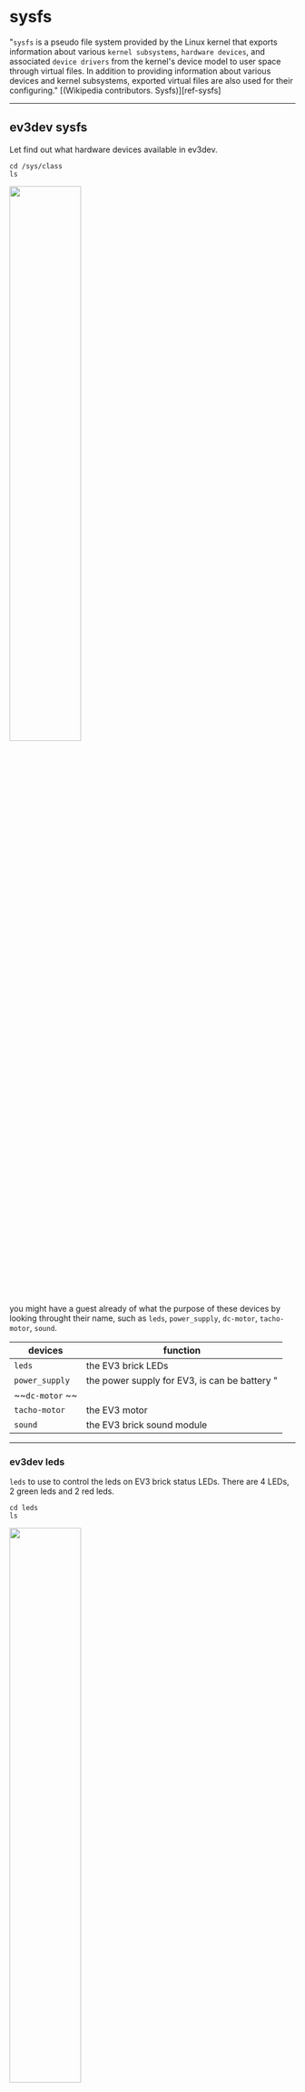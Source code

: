<style type="text/css">
img {  width: 50%; }
img:.ev3-brick {  width: 30%; }
</style>

# sysfs

"`sysfs` is a pseudo file system provided by the Linux kernel that exports information about various `kernel subsystems`, `hardware devices`, and associated `device drivers` from the kernel's device model to user space through virtual files. In addition to providing information about various devices and kernel subsystems, exported virtual files are also used for their configuring." [(Wikipedia contributors. Sysfs)][ref-sysfs]

---

## ev3dev sysfs

Let find out what hardware devices available in ev3dev.

    cd /sys/class
    ls

![](/home/alan/Programming/git/EmbeddedSystem-Lego-ev3/course/embedded-system/sysfs/05-sysfs.png) 


you might have a guest already of what the purpose of these devices by looking throught their name, such as `leds`, `power_supply`, `dc-motor`, `tacho-motor`, `sound`.

| devices | function |
|-|-|
| `leds` | the EV3 brick LEDs |
| `power_supply` | the power supply for EV3, is can be battery "
| ~~`dc-motor` ~~ | |
| `tacho-motor` | the EV3 motor |
| `sound` | the EV3 brick sound module |

---

### ev3dev leds

`leds` to use to control the leds on EV3 brick status LEDs. There are 4 LEDs, 2 green leds and 2 red leds.

    cd leds 
    ls

![](/home/alan/Programming/git/EmbeddedSystem-Lego-ev3/course/embedded-system/sysfs/07-sysfs-leds-ls.png) 

these `leds` named come with the `left` or `right` position with  `green` or `red` color.
   
As know some process trigger these leds state, such as showing green for power on, showing red for shutdown.

---

#### ev3dev led
   
let go side, to see what attitude do these leds have.
   
    cd ev3:left:green:ev3dev
    ls
   
![](/home/alan/Programming/git/EmbeddedSystem-Lego-ev3/course/embedded-system/sysfs/09-sysfs-leds-geen.png) 
   
   `brightness`, `max_brightness`, `trigger`, `uevent` and the remaining is `subsystem`.
   
---

find out the `max_brightness` value for led `brightness` value

    cat max_brightness
    
![](/home/alan/Programming/git/EmbeddedSystem-Lego-ev3/course/embedded-system/sysfs/11-sysfs-leds-max-brightness.png) 

Q: why 255?
A: 255 is single-byte unsigned integer maximum value, 11111111 = 255.

--- 

try around

let remove default trigger and use timer for trigger for instead.



blink led manual using brightness

    echo none > trigger # no trigger
    echo 0 > brightness # dim led
    sleep 1 # wait for 1 second
    echo 255 > brightness # maximum brightness
    
    
the blink led using timer

    echo timer > trigger # using timer as trigger
    cat delay_off # output 1000 = 1s
    cat delay_on # output 1000 = 1s
    
    # blink faster
    
    # to edit the delay value
    echo 100 > delay_off # set 0.1s off
    echo 100 > delay_on # set 0.1s on

![](/home/alan/Programming/git/EmbeddedSystem-Lego-ev3/course/embedded-system/sysfs/13-sysfs-leds-play.png) 

---

### Blink LEDs by Shell Script 

Creating you shell script from following command

    cd ~/
    nano blinkLEDS.sh # vi blinkLEDS.sh if you wanna use vi for instead
    
Type the following content in the school script

`:` need to type as `\:` use backslash to escape `:`.

`code/sysfs/led.sh`

    #!/bin/sh
    LED1=/sys/class/leds/ev3\:left\:green\:ev3dev\brightness
    while true;
       do 
       echo "255" > $LED1
       sleep 1
       echo "0" > $LED1
    done
    
Execute your shell sciprt from following command

     sh blinkLEDS.sh
     
Or, execute the shell script in background from following command, a process ID(PID) should return 

     sh blinkLEDS.sh &
     
To end the background shell script of running

     kill 440 # assume the return PID is 440
     
If don't know PID, use `ps` to find out the current PID of the shell script is running. Also, use grep the filter the output content of which link contain `blinkLEDS.sh`

     ps aux | grep blinkLEDS.sh
     
Go kill!!.

---

Execute your shell sciprt by defined execute wrapper which is `#!/bin/sh`

    chmod +x blinkLEDS.sh # we need to add execute presmission to the blinkLEDS.sh
     
Execute the shell script thougth defined execute wrapper.

    ./blinkLEDS.sh
      
---   

### ev3dev assigment 1 

Assigment : Blink LEDs in order by Shell Script 
     
- LED1 = ev3:left:green:ev3dev
- LED2 = ev3:left:red:ev3dev
- LED3 = ev3:right:green:ev3dev
- LED4 = ev3:right:red:ev3dev


- LED4 -> LED3 -> LED2 -> LED1 ->
- LED1 -> LED2 -> LED3 -> LED4


each blink with 1 second dealy, blink is 0.5s on then 0.5s off.
      
      
---

### ev3dev assigment 2

Assigment : Blink LEDs in order by C Programming Language
     
- LED1 = ev3:left:green:ev3dev
- LED2 = ev3:left:red:ev3dev
- LED3 = ev3:right:green:ev3dev
- LED4 = ev3:right:red:ev3dev


- LED4 -> LED3 -> LED2 -> LED1 ->
- LED1 -> LED2 -> LED3 -> LED4

each blink with 1 second dealy, blink is 0.5s on then 0.5s off. 

C language program example( `code/led.c`) :

    #include <stdio.h>
    #include <stddef.h>
    #include <time.h>

    #define on "255"
    #define off "0"

    #define led1 "/sys/class/leds/ev3\:left\:green\:ev3dev\brightness"

    void delay(init millseconds) {
      long pause;
      clock_t now, then;
      pause = milliseconds*(CLOCKS_PER_SEC/1000);
      now = then = clock();
      while（ （now-then) < pause)
        now = clock();
      }
    }

    int  main (void) {

      // define file handles for led1
      FILE *ifp_led1;

      // led1 on

      // make ifp_led1 as writable
      ifp_led1 = fopen(led1, "w");
      // fail to oepn
      if(ifp_led1 == NULL) {printf("Unable to open.\n");}
      // led1 on
      fseek(ifp_led1, on, SEEK_SET);
      // print the state
      fprintf(ifp_led1, "%s",  on);
      // flush
      fflush(ifp_led1);
      // close files
      fclose(ifp_led1);

      // waiting for 1 second
      delay(1000);

      // led1 off

      // make ifp_led1 as writable
      ifp_led1 = fopen(led1, "w");
      // fail to oepn
      if(ifp_led1 == NULL) {printf("Unable to open.\n");}
      // led1 off
      fseek(ifp_led1, off, SEEK_SET);
      // print the state
      fprintf(ifp_led1, "%s",  on);
      // flush
      fflush(ifp_led1);
      // close files
      fclose(ifp_led1);


      return 0;
    }


compile the c code and run

    gcc led.c -o led
    chmod +x led
    ./led
    



---


    
    
   
   
   
   
## Reference Link

[ref-sysfs]:
- Wikipedia contributors. Sysfs [Internet]. Wikipedia, The Free Encyclopedia; 2017 Mar 21, 13:09 UTC [cited 2017 May 2]. Available from: https://en.wikipedia.org/w/index.php?title=Sysfs&oldid=771424022.

[ev3dev-leds]:
- LEGO MINDSTORMS EV3 — ev3dev-jessie Linux kernel drivers 19 documentation, LEDS
http://docs.ev3dev.org/projects/lego-linux-drivers/en/ev3dev-jessie/ev3.html#leds

ntcu 105-1 embedded-system/ Lab03-Toggle user LED on the Beaglebone.pdf

## Useful Link



- Tutorial: How to use libudev and Sysfs in Linux
http://www.signal11.us/oss/udev/

- 
https://www.kernel.org/doc/Documentation/leds/ledtrig-transient.txt
